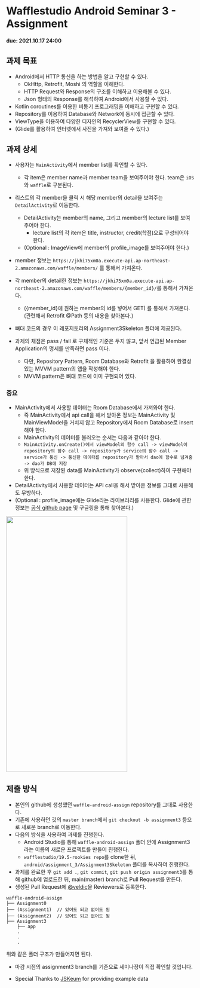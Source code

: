 # Wafflestudio Android Seminar 3 - Assignment
#### due: 2021.10.17 24:00

## 과제 목표
- Android에서 HTTP 통신을 하는 방법을 알고 구현할 수 있다.
  - OkHttp, Retrofit, Moshi 의 역할을 이해한다.
  - HTTP Request와 Response의 구조를 이해하고 이용해볼 수 있다.
  - Json 형태의 Response를 해석하여 Android에서 사용할 수 있다. 
- Kotlin coroutines를 이용한 비동기 프로그래밍을 이해하고 구현할 수 있다.
- Repository를 이용하여 Database와 Network에 동시에 접근할 수 있다. 
- ViewType을 이용하여 다양한 디자인의 RecyclerView를 구현할 수 있다.
- (Glide를 활용하여 인터넷에서 사진을 가져와 보여줄 수 있다.)

## 과제 상세
- 사용자는 `MainActivity`에서 member list를 확인할 수 있다.
  - 각 item은 member name과 member team을 보여주어야 한다. team은 `iOS`와 `waffle`로 구분된다.
- 리스트의 각 member을 클릭 시 해당 member의 detail을 보여주는 `DetailActivity`로 이동한다.
  - DetailActivity는 member의 name, 그리고 member의 lecture list를 보여주어야 한다.
    - lecture list의 각 item은 title, instructor, credit(학점)으로 구성되어야 한다.
  - (Optional : ImageView에 member의 profile_image를 보여주어야 한다.)

- member 정보는 `https://jkhi75xm0a.execute-api.ap-northeast-2.amazonaws.com/waffle/members/` 를 통해서 가져온다.
- 각 member의 detail한 정보는 `https://jkhi75xm0a.execute-api.ap-northeast-2.amazonaws.com/waffle/members/{member_id}/`를 통해서 가져온다.
  -  ({member_id}에 원하는 member의 id를 넣어서 GET) 를 통해서 가져온다. (관련해서 Retrofit @Path 등의 내용을 찾아본다.)
- 뼈대 코드의 경우 이 레포지토리의 Assignment3Skeleton 폴더에 제공된다.
- 과제의 채점은 pass / fail 로 구체적인 기준은 두지 않고, 앞서 언급된 Member Application의 명세를 만족하면 pass 이다.
  - 다만, Repository Pattern, Room Database와 Retrofit 을 활용하여 완결성 있는 MVVM pattern의 앱을 작성해야 한다.
  - MVVM pattern은 뼈대 코드에 이미 구현되어 있다.

### 중요
- MainActivity에서 사용할 데이터는 Room Database에서 가져와야 한다.
  - 즉 MainActivity에서 api call을 해서 받아온 정보는 MainActivity 및 MainViewModel을 거치지 않고 Repository에서 Room Database로 insert해야 한다.
  - MainActivity의 데이터를 불러오는 순서는 다음과 같아야 한다.
  - `MainActivity.onCreate()에서 viewModel의 함수 call -> viewModel이 repository의 함수 call -> repository가 service의 함수 call -> service가 통신 -> 통신한 데이터를 repository가 받아서 dao에 함수로 넘겨줌 -> dao가 DB에 저장`
  - 위 방식으로 저장된 data를 MainActivity가 observe(collect)하여 구현해야 한다.
- DetailActivity에서 사용할 데이터는 API call을 해서 받아온 정보를 그대로 사용해도 무방하다.
- (Optional : profile_image에는 Glide라는 라이브러리를 사용한다. Glide에 관한 정보는 [공식 github page](https://github.com/bumptech/glide) 및 구글링을 통해 찾아본다.)

<img src="./assignment3example.gif" width="324" height="684" >

## 제출 방식
- 본인의 github에 생성했던 `waffle-android-assign` repository를 그대로 사용한다. 
- 기존에 사용하던 깃의 `master branch`에서 `git checkout -b assignment3` 등으로 새로운 branch로 이동한다.
- 다음의 방식을 사용하여 과제를 진행한다.
    - Android Studio를 통해 `waffle-android-assign` 폴더 안에 Assignment3 라는 이름의 새로운 프로젝트를 만들어 진행한다.
    - `wafflestudio/19.5-rookies repo`를 clone한 뒤, `android/assignment_3/Assignment3Skeleton` 폴더를 복사하여 진행한다.
- 과제를 완료한 후 `git add .`, `git commit`, `git push origin assignment3`를 통해 github에 업로드한 뒤, main(master) branch로 Pull Request를 만든다.
- 생성된 Pull Request에 [@veldic](https://github.com/veldic)을 Reviewers로 등록한다.

```
waffle-android-assign
├── Assignment0
├── (Assignment1)  // 있어도 되고 없어도 됨
├── (Assignment2)  // 있어도 되고 없어도 됨
├── Assignment3
    ├── app
    .
    .
    .
```

위와 같은 폴더 구조가 만들어지면 된다.

- 마감 시점의 assignment3 branch를 기준으로 세미나장이 직접 확인할 것입니다.

- Special Thanks to [JSKeum](https://github.com/JSKeum) for providing example data

